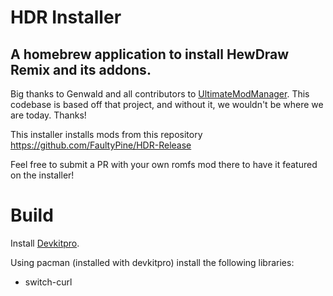 # HDR Installer
A homebrew application to install HewDraw Remix and its addons.
--------
Big thanks to Genwald and all contributors to [UltimateModManager](https://github.com/ultimate-research/UltimateModManager). This codebase is based off that project, and without it, we wouldn't be where we are today. Thanks!


This installer installs mods from this repository
https://github.com/FaultyPine/HDR-Release

Feel free to submit a PR with your own romfs mod there to have it featured on the installer!


# Build

Install [Devkitpro](https://devkitpro.org/wiki/Getting_Started).

 Using pacman (installed with devkitpro) install the following libraries:
* switch-curl
